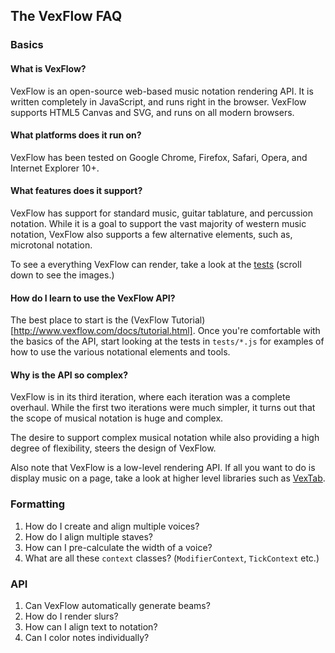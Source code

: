 ## The VexFlow FAQ

### Basics
#### What is VexFlow?

VexFlow is an open-source web-based music notation rendering API. It is written completely in JavaScript, and runs right in the browser. VexFlow supports HTML5 Canvas and SVG, and runs on all modern browsers.

#### What platforms does it run on?

VexFlow has been tested on Google Chrome, Firefox, Safari, Opera, and Internet Explorer 10+.

#### What features does it support?

VexFlow has support for standard music, guitar tablature, and percussion notation. While it is a goal to support the vast majority of western music notation, VexFlow also supports a few alternative elements, such as, microtonal notation.

To see a everything VexFlow can render, take a look at the [tests](http://www.vexflow.com/tests/index.html) (scroll down to see the images.)

#### How do I learn to use the VexFlow API?

The best place to start is the (VexFlow Tutorial)[http://www.vexflow.com/docs/tutorial.html]. Once you're comfortable with the basics of the API, start looking at the tests in `tests/*.js` for examples of how to use the various notational elements and tools.

#### Why is the API so complex?

VexFlow is in its third iteration, where each iteration was a complete overhaul. While the first two iterations were much simpler, it turns out that the scope of musical notation is huge and complex.

The desire to support complex musical notation while also providing a high degree of flexibility, steers the design of VexFlow.

Also note that VexFlow is a low-level rendering API. If all you want to do is display music on a page, take a look at higher level libraries such as [VexTab](http://vexflow.com/vextab/).

### Formatting

1. How do I create and align multiple voices?
2. How do I align multiple staves?
3. How can I pre-calculate the width of a voice?
4. What are all these `context` classes? (`ModifierContext`, `TickContext` etc.)

### API

1. Can VexFlow automatically generate beams?
2. How do I render slurs?
3. How can I align text to notation?
4. Can I color notes individually?




